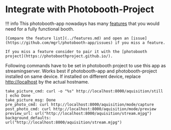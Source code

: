 
# Integrate with Photobooth-Project

!!! info
    This photobooth-app nowadays has many [features](../features.md) that you would need for a fully functional booth.

    [Compare the feature list](../features.md) and open an [issue](https://github.com/mgrl/photobooth-app/issues) if you miss a feature.

    If you miss a feature consider to pair it with the [photobooth project](https://photoboothproject.github.io/).

Following commands have to be set in photobooth project to use this app as streamingserver.
Works best if photobooth-app and photobooth-project installed on same device.
If installed on different device, replace <http://localhost> by the actual hostname.

```text
take_picture_cmd: curl -o "%s" http://localhost:8000/aquisition/still | echo Done
take_picture_msg: Done
pre_photo_cmd: curl http://localhost:8000/aquisition/mode/capture
post_photo_cmd: curl http://localhost:8000/aquisition/mode/preview
preview_url: url("http://localhost:8000/aquisition/stream.mjpg")
background_defaults: url("http://localhost:8000/aquisition/stream.mjpg")
```
